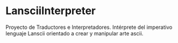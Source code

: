 # LansciiInterpreter
Proyecto de Traductores e Interpretadores.
Intérprete del imperativo lenguaje Lanscii orientado a crear y manipular arte ascii.
